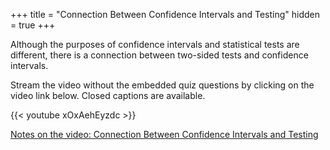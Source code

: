 +++
title = "Connection Between Confidence Intervals and Testing"
hidden = true
+++

Although the purposes of confidence intervals and statistical tests are different, there is a connection between two-sided tests and confidence intervals.

Stream the video without the embedded quiz questions by clicking on the video link below. Closed captions are available.

{{< youtube xOxAehEyzdc >}}

[Notes on the video: Connection Between Confidence Intervals and Testing](../9-4-Connection-Between-Confidence-Intervals-and-Testing.pdf)
